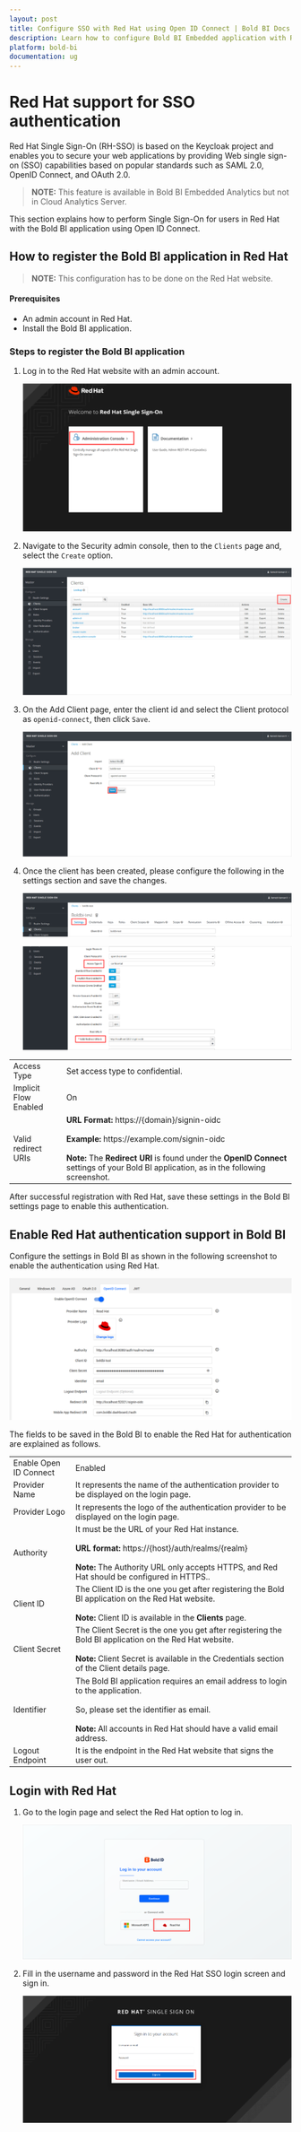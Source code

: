 ```yaml
---
layout: post
title: Configure SSO with Red Hat using Open ID Connect | Bold BI Docs
description: Learn how to configure Bold BI Embedded application with Red Hat identity provider for Single Sign-on authentication (RH-SSO) using OpenID Connect.
platform: bold-bi
documentation: ug
---
```


# Red Hat support for SSO authentication

Red Hat Single Sign-On (RH-SSO) is based on the Keycloak project and enables you to secure your web applications by providing Web single sign-on (SSO) capabilities based on popular standards such as SAML 2.0, OpenID Connect, and OAuth 2.0.

> **NOTE:** This feature is available in Bold BI Embedded Analytics but not in Cloud Analytics Server.

This section explains how to perform Single Sign-On for users in Red Hat with the Bold BI application using Open ID Connect.

## How to register the Bold BI application in Red Hat

> **NOTE:**  This configuration has to be done on the Red Hat website.

#### Prerequisites

* An admin account in Red Hat.
* Install the Bold BI application.

### Steps to register the Bold BI application

1. Log in to the Red Hat website with an admin account.

    ![RedHat Admin console](/static/assets/site-administration/openid-support/images/Redhat-adminconsole.png)

2. Navigate to the Security admin console, then to the `Clients` page and, select the `Create` option.

    ![RedHat Client Option](/static/assets/site-administration/openid-support/images/Redhat-client.png)

3. On the Add Client page, enter the client id and select the Client protocol as `openid-connect`, then click `Save`.

    ![RedHat Application Page](/static/assets/site-administration/openid-support/images/Redhat-application.png)

4. Once the client has been created, please configure the following in the settings section and save the changes.

    ![RedHat Settings Option](/static/assets/site-administration/openid-support/images/Redhat-settings-option.png)

    ![RedHat Settings](/static/assets/site-administration/openid-support/images/Redhat-settings.png)

<table>

<tr>
<td>Access Type</td>
<td>Set access type to confidential.</td>
</tr>

<tr>
<td>Implicit Flow Enabled</td>
<td>On</td>
</tr>

<tr>
<td>Valid redirect URIs</td>
<td><strong>URL Format:</strong> https://{domain}/signin-oidc<br><br><strong>Example:</strong> https://example.com/signin-oidc<br><br><strong>Note:</strong> The <strong>Redirect URI</strong> is found under the <strong>OpenID Connect</strong> settings of your Bold BI application, as in the following screenshot.</td>
</tr>

</table>

After successful registration with Red Hat, save these settings in the Bold BI settings page to enable this authentication.

## Enable Red Hat authentication support in Bold BI

Configure the settings in Bold BI as shown in the following screenshot to enable the authentication using Red Hat.

![RedHat Bi Settings](/static/assets/site-administration/openid-support/images/Redhat-bi-settings.png)

The fields to be saved in the Bold BI to enable the Red Hat for authentication are explained as follows.

<table>

<tr>
<td>Enable Open ID Connect</td>
<td>Enabled</td>
</tr>

<tr>
<td>Provider Name</td>
<td>It represents the name of the authentication provider to be displayed on the login page.</td>
</tr>

<tr>
<td>Provider Logo</td>
<td>It represents the logo of the authentication provider to be displayed on the login page.</td>
</tr>

<tr>
<td>Authority</td>
<td>It must be the URL of your Red Hat instance.<br><br><strong>URL format:</strong> https://{host}/auth/realms/{realm}<br><br><strong>Note:</strong> The Authority URL only accepts HTTPS, and Red Hat should be configured in HTTPS..</td>
</tr>

<tr>
<td>Client ID</td>
<td>The Client ID is the one you get after registering the Bold BI application on the Red Hat website.<br><br><strong>Note:</strong> Client ID is available in the <strong>Clients</strong> page.</td>
</tr>

<tr>
<td>Client Secret</td>
<td>The Client Secret is the one you get after registering the Bold BI application on the Red Hat website.<br><br><strong>Note:</strong> Client Secret is available in the Credentials section of the Client details page.</td>
</tr>

<tr>
<td>Identifier</td>
<td>The Bold BI application requires an email address to login to the application.<br><br>So, please set the identifier as email.<br><br><strong>Note:</strong> All accounts in Red Hat should have a valid email address.</td>
</tr>

<tr>
<td>Logout Endpoint</td>
<td>It is the endpoint in the Red Hat website that signs the user out.</td>
</tr>

</table>

## Login with Red Hat

1. Go to the login page and select the Red Hat option to log in.

   ![RedHat Bi Login Option](/static/assets/site-administration/openid-support/images/Redhat-bi-login-option.png)

2. Fill in the username and password in the Red Hat SSO login screen and sign in.

   ![RedHat Bi Login](/static/assets/site-administration/openid-support/images/Redhat-login.png)
